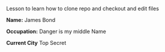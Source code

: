 Lesson to learn how to clone repo and checkout and edit files

**Name:** James Bond

**Occupation:** Danger is my middle Name

**Current City** Top Secret

